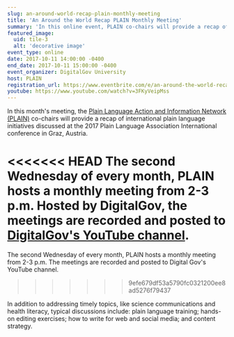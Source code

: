 ```yaml
---
slug: an-around-world-recap-plain-monthly-meeting
title: 'An Around the World Recap PLAIN Monthly Meeting'
summary: 'In this online event, PLAIN co-chairs will provide a recap of international plain language initiatives discussed at the 2017 Plain Language Association International conference in Graz, Austria'
featured_image:
  uid: tile-3
  alt: 'decorative image'
event_type: online
date: 2017-10-11 14:00:00 -0400
end_date: 2017-10-11 15:00:00 -0400
event_organizer: DigitalGov University
host: PLAIN
registration_url: https://www.eventbrite.com/e/an-around-the-world-recap-plain-monthly-meeting-registration-38539458558
youtube: https://www.youtube.com/watch?v=3FKyVeipMss
---
```


In this month's meeting, the [Plain Language Action and Information Network (PLAIN)](https://www.digitalgov.gov/communities/plain-language-community-of-practice/) co-chairs will provide a recap of international plain language initiatives discussed at the 2017 Plain Language Association International conference in Graz, Austria.

<<<<<<< HEAD
The second Wednesday of every month, PLAIN hosts a monthly meeting from 2-3 p.m. Hosted by DigitalGov, the meetings are recorded and posted to [DigitalGov's YouTube channel](https://www.youtube.com/digitalgov).
=======
The second Wednesday of every month, PLAIN hosts a monthly meeting from 2-3 p.m. The meetings are recorded and posted to Digital Gov's YouTube channel.
>>>>>>> 9efe679df53a5790fc0321200ee8ad5276f79437

In addition to addressing timely topics, like science communications and health literacy, typical discussions include: plain language training; hands-on editing exercises; how to write for web and social media; and content strategy.
